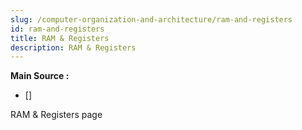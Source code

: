 ```yaml
---
slug: /computer-organization-and-architecture/ram-and-registers
id: ram-and-registers
title: RAM & Registers
description: RAM & Registers
---
```


**Main Source :**

- [] 

RAM & Registers page
